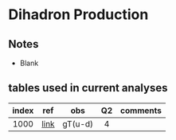 # Dihadron Production

## Notes

* Blank

## tables used in current analyses

| index | ref             | obs          | Q2   |  comments
| :--:  | :--:            | :--:         | :--: |  :--:
| 1000  | [link][ref1000] | gT(u-d)      | 4    |  


[ref1000]: http://inspirehep.net/literature/1752292







